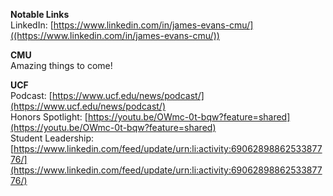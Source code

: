 **Notable Links**  
LinkedIn: [https://www.linkedin.com/in/james-evans-cmu/]((https://www.linkedin.com/in/james-evans-cmu/))  
  
**CMU**  
Amazing things to come!  
  
**UCF**  
Podcast: [https://www.ucf.edu/news/podcast/](https://www.ucf.edu/news/podcast/)    
Honors Spotlight: [https://youtu.be/OWmc-0t-bqw?feature=shared](https://youtu.be/OWmc-0t-bqw?feature=shared)  
Student Leadership: [https://www.linkedin.com/feed/update/urn:li:activity:6906289886253387776/](https://www.linkedin.com/feed/update/urn:li:activity:6906289886253387776/)
